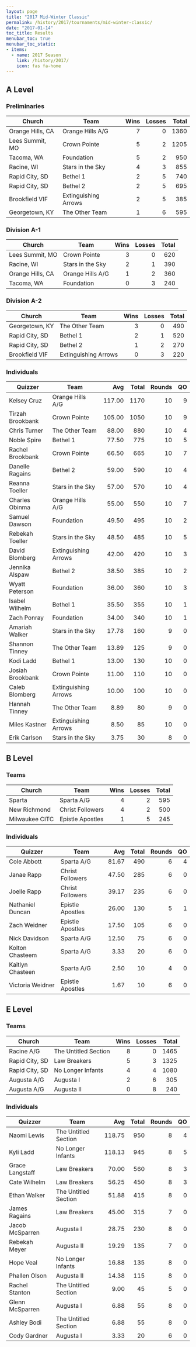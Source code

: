 ```yaml
---
layout: page
title: "2017 Mid-Winter Classic"
permalink: /history/2017/tournaments/mid-winter-classic/
date: "2017-01-14"
toc_title: Results
menubar_toc: true
menubar_toc_static:
- items:
  - name: 2017 Season
    link: /history/2017/
    icon: fas fa-home
---
```


## A Level

### Preliminaries

| Church           | Team                 | Wins | Losses | Total |
| ---------------- | -------------------- | ---: | -----: | ----: |
| Orange Hills, CA | Orange Hills A/G     |    7 |      0 |  1360 |
| Lees Summit, MO  | Crown Pointe         |    5 |      2 |  1205 |
| Tacoma, WA       | Foundation           |    5 |      2 |   950 |
| Racine, WI       | Stars in the Sky     |    4 |      3 |   855 |
| Rapid City, SD   | Bethel 1             |    2 |      5 |   740 |
| Rapid City, SD   | Bethel 2             |    2 |      5 |   695 |
| Brookfield VIF   | Extinguishing Arrows |    2 |      5 |   385 |
| Georgetown, KY   | The Other Team       |    1 |      6 |   595 |

### Division A-1

| Church           | Team             | Wins | Losses | Total |
| ---------------- | ---------------- | ---: | -----: | ----: |
| Lees Summit, MO  | Crown Pointe     |    3 |      0 |   620 |
| Racine, WI       | Stars in the Sky |    2 |      1 |   390 |
| Orange Hills, CA | Orange Hills A/G |    1 |      2 |   360 |
| Tacoma, WA       | Foundation       |    0 |      3 |   240 |

### Division A-2

| Church         | Team                 | Wins | Losses | Total |
| -------------- | -------------------- | ---: | -----: | ----: |
| Georgetown, KY | The Other Team       |    3 |      0 |   490 |
| Rapid City, SD | Bethel 1             |    2 |      1 |   520 |
| Rapid City, SD | Bethel 2             |    1 |      2 |   270 |
| Brookfield VIF | Extinguishing Arrows |    0 |      3 |   220 |

### Individuals

| Quizzer          | Team                 |    Avg | Total | Rounds |   QO |
| ---------------- | -------------------- | -----: | ----: | -----: | ---: |
| Kelsey Cruz      | Orange Hills A/G     | 117.00 |  1170 |     10 |    9 |
| Tirzah Brookbank | Crown Pointe         | 105.00 |  1050 |     10 |    9 |
| Chris Turner     | The Other Team       |  88.00 |   880 |     10 |    4 |
| Noble Spire      | Bethel 1             |  77.50 |   775 |     10 |    5 |
| Rachel Brookbank | Crown Pointe         |  66.50 |   665 |     10 |    7 |
| Danelle Ragains  | Bethel 2             |  59.00 |   590 |     10 |    4 |
| Reanna Toeller   | Stars in the Sky     |  57.00 |   570 |     10 |    4 |
| Charles Obinma   | Orange Hills A/G     |  55.00 |   550 |     10 |    7 |
| Samuel Dawson    | Foundation           |  49.50 |   495 |     10 |    2 |
| Rebekah Toeller  | Stars in the Sky     |  48.50 |   485 |     10 |    5 |
| David Blomberg   | Extinguishing Arrows |  42.00 |   420 |     10 |    3 |
| Jennika Alspaw   | Bethel 2             |  38.50 |   385 |     10 |    2 |
| Wyatt Peterson   | Foundation           |  36.00 |   360 |     10 |    3 |
| Isabel Wilhelm   | Bethel 1             |  35.50 |   355 |     10 |    1 |
| Zach Ponray      | Foundation           |  34.00 |   340 |     10 |    1 |
| Amariah Walker   | Stars in the Sky     |  17.78 |   160 |      9 |    0 |
| Shannon Tinney   | The Other Team       |  13.89 |   125 |      9 |    0 |
| Kodi Ladd        | Bethel 1             |  13.00 |   130 |     10 |    0 |
| Josiah Brookbank | Crown Pointe         |  11.00 |   110 |     10 |    0 |
| Caleb Blomberg   | Extinguishing Arrows |  10.00 |   100 |     10 |    0 |
| Hannah Tinney    | The Other Team       |   8.89 |    80 |      9 |    0 |
| Miles Kastner    | Extinguishing Arrows |   8.50 |    85 |     10 |    0 |
| Erik Carlson     | Stars in the Sky     |   3.75 |    30 |      8 |    0 |

## B Level

### Teams

| Church         | Team             | Wins | Losses | Total |
| -------------- | ---------------- | ---: | -----: | ----: |
| Sparta         | Sparta A/G       |    4 |      2 |   595 |
| New Richmond   | Christ Followers |    4 |      2 |   500 |
| Milwaukee CITC | Epistle Apostles |    1 |      5 |   245 |

### Individuals

| Quizzer          | Team             |   Avg | Total | Rounds |   QO |
| ---------------- | ---------------- | ----: | ----: | -----: | ---: |
| Cole Abbott      | Sparta A/G       | 81.67 |   490 |      6 |    4 |
| Janae Rapp       | Christ Followers | 47.50 |   285 |      6 |    0 |
| Joelle Rapp      | Christ Followers | 39.17 |   235 |      6 |    0 |
| Nathaniel Duncan | Epistle Apostles | 26.00 |   130 |      5 |    1 |
| Zach Weidner     | Epistle Apostles | 17.50 |   105 |      6 |    0 |
| Nick Davidson    | Sparta A/G       | 12.50 |    75 |      6 |    0 |
| Kolton Chasteem  | Sparta A/G       |  3.33 |    20 |      6 |    0 |
| Kaitlyn Chasteen | Sparta A/G       |  2.50 |    10 |      4 |    0 |
| Victoria Weidner | Epistle Apostles |  1.67 |    10 |      6 |    0 |

## E Level

### Teams

| Church         | Team                 | Wins | Losses | Total |
| -------------- | -------------------- | ---: | -----: | ----: |
| Racine A/G     | The Untitled Section |    8 |      0 |  1465 |
| Rapid City, SD | Law Breakers         |    5 |      3 |  1325 |
| Rapid City, SD | No Longer Infants    |    4 |      4 |  1080 |
| Augusta A/G    | Augusta I            |    2 |      6 |   305 |
| Augusta A/G    | Augusta II           |    0 |      8 |   240 |

### Individuals

| Quizzer         | Team                 |    Avg | Total | Rounds |   QO |
| --------------- | -------------------- | -----: | ----: | -----: | ---: |
| Naomi Lewis     | The Untitled Section | 118.75 |   950 |      8 |    4 |
| Kyli Ladd       | No Longer Infants    | 118.13 |   945 |      8 |    5 |
| Grace Langstaff | Law Breakers         |  70.00 |   560 |      8 |    3 |
| Cate Wilhelm    | Law Breakers         |  56.25 |   450 |      8 |    3 |
| Ethan Walker    | The Untitled Section |  51.88 |   415 |      8 |    0 |
| James Ragains   | Law Breakers         |  45.00 |   315 |      7 |    0 |
| Jacob McSparren | Augusta I            |  28.75 |   230 |      8 |    0 |
| Rebekah Meyer   | Augusta II           |  19.29 |   135 |      7 |    0 |
| Hope Veal       | No Longer Infants    |  16.88 |   135 |      8 |    0 |
| Phallen Olson   | Augusta II           |  14.38 |   115 |      8 |    0 |
| Rachel Stanton  | The Untitled Section |   9.00 |    45 |      5 |    0 |
| Glenn McSparren | Augusta I            |   6.88 |    55 |      8 |    0 |
| Ashley Bodi     | The Untitled Section |   6.88 |    55 |      8 |    0 |
| Cody Gardner    | Augusta I            |   3.33 |    20 |      6 |    0 |
